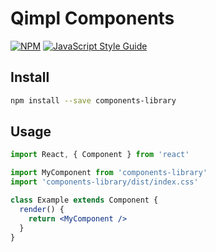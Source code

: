 # Qimpl Components

[![NPM](https://img.shields.io/npm/v/qimpl-components-library.svg)](https://www.npmjs.com/package/qimpl-components-library)
[![JavaScript Style Guide](https://img.shields.io/badge/code%20style-airbnb-brightgreen.svg)](https://airbnb.io/javascript/)

## Install

```bash
npm install --save components-library
```

## Usage

```jsx
import React, { Component } from 'react'

import MyComponent from 'components-library'
import 'components-library/dist/index.css'

class Example extends Component {
  render() {
    return <MyComponent />
  }
}
```
